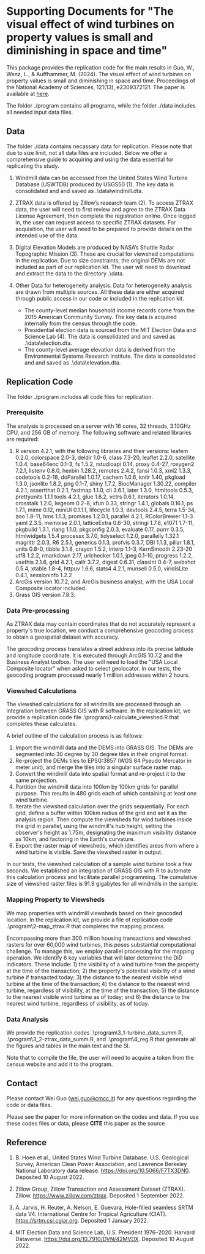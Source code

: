 # Supporting Documents for "The visual effect of wind turbines on property values is small and diminishing in space and time"

This package provides the replication code for the main results in Guo, W., Wenz, L., & Auffhammer, M. (2024). The visual effect of wind turbines on property values is small and diminishing in space and time. Proceedings of the National Academy of Sciences, 121(13), e2309372121. The paper is available at [here](https://www.pnas.org/doi/10.1073/pnas.2309372121).

The folder ./program contains all programs, while the folder ./data includes all needed input data files.

## Data

The folder ./data contains necassary data for replication. Please note that due to size limit, not all data files are included. Below we offer a comprehensive guide to acquiring and using the data essential for replicating ths study.

1. Windmill data can be accessed from the United States Wind Turbine Database (USWTDB) produced by USGS50 (1). The key data is consolidated and and saved as .\data\windmill.dta.

2. ZTRAX data is offered by Zillow’s research team (2). To access ZTRAX data, the user will need to first review and agree to the ZTRAX Data License Agreement, then complete the registration online. Once logged in, the user can request access to specific ZTRAX datasets. For acquisition, the user will need to be prepared to provide details on the intended use of the data.

3. Digital Elevation Models are produced by NASA’s Shuttle Radar Topographic Mission (3). These are crucial for viewshed computations in the replication. Due to size constraints, the original DEMs are not included as part of our replication kit. The user will need to download and extract the data to the directory .\data.

4. Other Data for heterogeneity analysis. Data for heterogeneity analysis are drawn from multiple sources. All these data are either acquired through public access in our code or included in the replication kit.
   - The county-level median household income records come from the 2015 American Community Survey. The key data is acquired internally from the census through the code.
   - Presidential election data is sourced from the MIT Election Data and Science Lab (4). The data is consolidated and and saved as .\data\election.dta.
   - The county-level average elevation data is derived from the Environmental Systems Research Institute. The data is consolidated and and saved as .\data\elevation.dta.

## Replication Code

The folder ./program includes all code files for replication.

### Prerequisite

The analysis is processed on a server with 16 cores, 32 threads, 3.10GHz CPU, and 256 GB of memory. The following software and related libraries are required:
1. R version 4.2.1, with the following libraries and their versions:
   leafem   0.2.0, colorspace   2.0-3, deldir   1.0-6, class   7.3-20, leaflet   2.2.0,   satellite   1.0.4,  base64enc   0.1-3,  fs   1.5.2,  rstudioapi   0.14,  proxy   0.4-27,    roxygen2   7.2.1,   listenv   0.8.0,    hexbin   1.28.2,    remotes   2.4.2,    fansi   1.0.3,     xml2   1.3.3,   codetools   0.2-18, doParallel   1.0.17,   cachem   1.0.6, knitr   1.40,  pkgload   1.3.0,    jsonlite   1.8.2,   png   0.1-7, shiny   1.7.2,  BiocManager   1.30.22, compiler   4.2.1,  assertthat   0.2.1, fastmap   1.1.0,    cli   3.6.1, later   1.3.0, 
 htmltools   0.5.3,  prettyunits   1.1.1   tools   4.2.1,  glue   1.6.2,   vctrs   0.6.1, iterators   1.0.14, crosstalk   1.2.0,  lwgeom   0.2-8, xfun   0.33, stringr   1.4.1,   globals   0.16.1,   ps   1.7.1,  mime   0.12, miniUI   0.1.1.1,   lifecycle   1.0.3, devtools   2.4.5,   terra   1.5-34, zoo   1.8-11,   hms   1.1.3,  promises   1.2.0.1,   parallel   4.2.1,   RColorBrewer   1.1-3  yaml   2.3.5,   memoise   2.0.1,    latticeExtra   0.6-30, stringi   1.7.8,    e1071   1.7-11, pkgbuild   1.3.1,   rlang   1.1.0,  pkgconfig   2.0.3, evaluate   0.17,    purrr   0.3.5,  htmlwidgets   1.5.4   processx   3.7.0,   tidyselect   1.2.0, parallelly   1.32.1   magrittr   2.0.3,   R6   2.5.1, generics    0.1.3,   profvis   0.3.7,   DBI   1.1.3,  pillar   1.8.1, units   0.8-0,  tibble   3.1.8, crayon   1.5.2,    interp   1.1-3, KernSmooth   2.23-20  utf8   1.2.2,   rmarkdown   2.17,   urlchecker   1.0.1, jpeg   0.1-10,  progress   1.2.2,   usethis   2.1.6,    grid   4.2.1,   callr   3.7.2, digest   0.6.31,    classInt   0.4-7,   webshot   0.5.4,    xtable   1.8-4, httpuv   1.6.6,    stats4   4.2.1, munsell   0.5.0,    viridisLite   0.4.1,   sessioninfo   1.2.2 
 2. ArcGis version 10.7.2, and ArcGis business analyst, with the USA Local Composite locator included.
  3. Grass GIS version 7.8.3.

### Data Pre-processing

As ZTRAX data may contain coordinates that do not accurately represent a property's true location, we conduct a comprehensive geocoding process to obtain a geospatial dataset with accuracy. 

The geocoding process translates a street address into its precise latitude and longitude coordinate. It is executed through ArcGIS 10.7.2 and the Business Analyst toolbox. The user will need to load the "USA Local Composite locator" when asked to select geolocator. In our tests, the geocoding program processed nearly 1 million addresses within 2 hours. 

### Viewshed Calculations

The viewshed calculations for all windmills are processed through an integration between GRASS GIS with R software. In the replication kit, we provide a replication code file .\program\1-calculate_viewshed.R that completes these calculates. 

A brief outline of the calculation process is as follows:
1. Import the windmill data and the DEMS into GRASS GIS. The DEMs are segmented into 30 degree by 30 degree tiles in their original format.
2. Re-project the DEMs tiles to EPSG:3857 (WGS 84 Pseudo Mercator in meter unit), and merge the tiles into a singular surface raster map.
3. Convert the windmill data into spatial format and re-project it to the same projection.
4.  Partition the windmill data into 100km by 100km grids for parallel purpose. This results in 480 grids each of which containing at least one wind turbine.
5.  Iterate the viewshed calculation over the grids sequentially. For each grid, define a buffer within 100km radius of the grid and set it as the analysis region. Then compute the viewsheds for wind turbines inside the grid in parallel, using the windmill's hub height, setting the observer's height as 1.75m, designating the maximum visibility distance as 10km, and factoring in the Earth's curvature.
6.  Export the raster map of viewsheds, which identifies areas from where a wind turbine is visible. Save the viewshed raster in output.

In our tests, the viewshed calculation of a sample wind turbine took a few seconds. We established an integration of GRASS GIS with R to automate this calculation process and facilitate parallel programming. The cumulative size of viewshed raster files is 91.9 gigabytes for all windmills in the sample. 

### Mapping Property to Viewsheds

We map properties with windmill viewsheds based on their geocoded location.  In the replication kit, we provide a file of replication code .\program\2-map_ztrax.R that completes the mapping process.

Encompassing more than 300 million housing transactions and viewshed rasters for over 60,000 wind turbines, this poses substantial computational challenge. To manage this, we employ parallel processing for the mapping operation. We identify 6 key variables that will later determine the DiD indicators. These include: 1) the visibility of a wind turbine from the property at the time of the transaction; 2) the property's potential visibility of a wind turbine if transacted today; 3) the distance to the nearest visible wind turbine at the time of the transaction; 4) the distance to the nearest wind turbine, regardless of visibility, at the time of the transaction; 5) the distance to the nearest visible wind turbine as of today; and 6) the distance to the nearest wind turbine, regardless of visibility, as of today. 

### Data Analysis

We provide the replication codes .\program\3_1-turbine_data_summ.R, .\program\3_2-ztrax_data_summ.R, and .\program\4_reg.R that generate all the figures and tables in the main text and the SI. 

Note that to compile the file, the user will need to acquire a token from the census website and add it to the program.

## Contact

Please contact Wei Guo (wei.guo@cmcc.it) for any questions regarding the code or data files.

Please see the paper for more information on the codes and data. If you use these codes files or data, please **CITE** this paper as the source

## Reference

1. B. Hoen et al., United States Wind Turbine Database. U.S. Geological Survey, American Clean Power Association, and Lawrence Berkeley National Laboratory data release. https://doi.org/10.5066/F7TX3DN0. Deposited 10 August 2022.

2. Zillow Group, Zillow Transaction and Assessment Dataset (ZTRAX). Zillow. https://www.zillow.com/ztrax. Deposited 1 September 2022.

3. A. Jarvis, H. Reuter, A. Nelson, E. Guevara, Hole-filled seamless SRTM data V4. International Centre for Tropical Agriculture (CIAT). https://srtm.csi.cgiar.org. Deposited 1 January 2022.
  
4. MIT Election Data and Science Lab, U.S. President 1976–2020. Harvard Dataverse. https://doi.org/10.7910/DVN/42MVDX. Deposited 10 August 2022.



